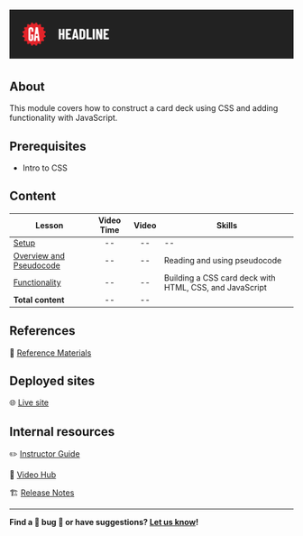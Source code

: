 # ![CSS Card Deck](./assets/tktk-hero.png)

## About

This module covers how to construct a card deck using CSS and adding functionality with JavaScript.

## Prerequisites

- Intro to CSS

## Content

| Lesson | Video Time | Video | Skills |
| ------ |:----------:|:-----:| ------ |
| [Setup](./setup/README.md) | -- | -- | -- |
| [Overview and Pseudocode](./overview-and-pseudocode/README.md) | -- | -- | Reading and using pseudocode |
| [Functionality](./functionality/README.md) | -- | -- | Building a CSS card deck with HTML, CSS, and JavaScript |
| **Total content**                                        | -- | -- |                     |

## References

📖 [Reference Materials](./references/README.md)

## Deployed sites

🌐 [Live site](https://flippin-awesome.surge.sh/)

## Internal resources

✏️ [Instructor Guide](./internal-resources/instructor-guide.md)

🎥 [Video Hub](./internal-resources/video-guide.md)

🏗️ [Release Notes](./internal-resources/release-notes.md)

---

**Find a 👾 bug 👾 or have suggestions? [Let us know](https://git.generalassemb.ly/modular-curriculum-all-courses/universal-resources-internal/blob/main/module-feedback.md)!**
